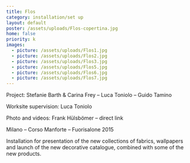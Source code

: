 ```yaml
---
title: Flos
category: installation/set up
layout: default
poster: /assets/uploads/Flos-copertina.jpg
home: false
priority: k
images:
  - picture: /assets/uploads/Flos1.jpg
  - picture: /assets/uploads/Flos2.jpg
  - picture: /assets/uploads/Flos3.jpg
  - picture: /assets/uploads/Flos5.jpg
  - picture: /assets/uploads/Flos6.jpg
  - picture: /assets/uploads/Flos7.jpg
---
```

Project: Stefanie Barth & Carina Frey – Luca Toniolo – Guido Tamino

Worksite supervision: Luca Toniolo

Photo and videos: Frank Hülsbömer – direct link

Milano – Corso Manforte – Fuorisalone 2015

Installation for presentation of the new collections of fabrics, wallpapers and launch of the new decorative catalogue, combined with some of the new products.


